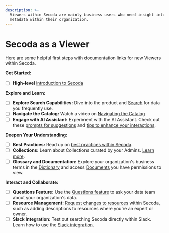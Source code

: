 ```yaml
---
description: >-
  Viewers within Secoda are mainly business users who need insight into the
  metadata within their organization.
---
```


# Secoda as a Viewer

Here are some helpful first steps with documentation links for new Viewers within Secoda.

**Get Started:**

* [ ] **High-level** [introduction to Secoda](../../readme/secoda-as-a-viewer/introduction-guide.md)&#x20;

**Explore and Learn:**

* [ ] **Explore Search Capabilities:** Dive into the product and [Search](../../features/search.md) for data you frequently use.
* [ ] **Navigate the Catalog:** Watch a video on [Navigating the Catalog](../../features/catalog.md#navigating-the-catalog-video)
* [ ] **Engage with AI Assistant:** Experiment with the AI Assistant. Check out these [prompts for suggestions](broken-reference) and [tips to enhance your interactions](../../features/ai-assistant/best-practices.md).

**Deepen Your Understanding:**

* [ ] **Best Practices:** Read up on [best practices within Secoda](../../best-practices/).
* [ ] **Collections:** Learn about Collections curated by your Admins. [Learn](../../features/collections-1.md) [more](../../features/collections-1.md).
* [ ] **Glossary and Documentation:** Explore your organization's business terms in the [Dictionary](../../features/glossary.md) and access [Documents](../../features/documents/) you have permissions to view.

**Interact and Collaborate:**

* [ ] **Questions Feature:** Use the [Questions feature](../../features/ask-questions-in-secoda.md) to ask your data team about your organization's data.
* [ ] **Resource Management:** [Request changes to resources](requesting-changes-in-secoda.md) within Secoda, such as adding descriptions to resources where you're an expert or owner.
* [ ] **Slack Integration:** Test out searching Secoda directly within Slack. Learn how to use the [Slack integration](../../extensions/slack-connection/slack-user-guide.md).
